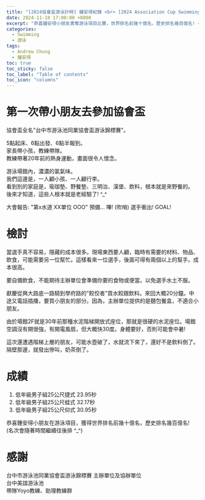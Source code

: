 ```yaml
---
title: "[2024協會盃游泳計時] 鍾安得紀錄 <br> [2024 Association Cup Swimming Timing] Andrew Chung's Records"
date: 2024-11-10 17:00:00 +0800
excerpt: "恭喜鍾安得小朋友勇奪游泳項目比賽，世界排名前幾十億名，歷史排名幾百億名! <br> Congratulations to the child Andrew Chung for winning the swimming competition, ranking among the top billions in the world, and ranking among the tens of billions in history!"
categories:
  - Swimming
  - 游泳
tags:
  - Andrew Chung
  - 鍾安得
toc: true
toc_sticky: false
toc_label: "Table of contents"
toc_icon: "columns"
---
```


# 第一次帶小朋友去參加協會盃

協會盃全名"台中市游泳池同業協會盃游泳錦標賽"。

5點起床、6點出發、6點半報到。  
家長帶小孩，教練帶隊。  
教練帶著20年前的熱身運動，畫面很令人懷念。  

游泳場館內，濃濃的氯氣味。  
我們這邊是，一人顧小孩、一人顧行李。  
看到別的家庭是，瑜珈墊、野餐墊、三明治、漢堡、飲料，根本就是來野餐的。
後來才知道，這些人根本就是老經驗了! ^_^

大會報告: "第x水道 XX單位 OOO"
預備...
嗶! (吹哨)
選手衝出!
GOAL!

# 檢討

當選手真不容易，隱藏的成本很多。現場東西要人顧，臨時有需要的材料、物品、飲食，可能需要另一位幫忙。這樣看來一位選手，後面可得有兩個以上的幫手。成本很高。

要自備飲食，不能期待主辦單位會準備你要的食物或便當。以免選手水土不服。

獻慶從興大路底一路騎到學府路的"餃佼者"買水餃跟飲料。來回大概20分鐘。中途又電話插播，要買小朋友的部分。因為，主辦單位提供的是麵包餐盒，不適合小朋友。

由於場館2F就是30年前那種水泥階梯開放式座位，那就是很硬的水泥座位。場館空調沒有開很強，有開電風扇，但大概快30度。身體要好，否則可能會中暑!

這次還遭遇階梯上層的朋友，可能水壺破了，水就流下來了，還好不是飲料倒了。隔壁那邊，就發出慘叫，奶茶倒了。

# 成績
1. 低年級男子組25公尺捷式 23.95秒
2. 低年級男子組25公尺蛙式 32.17秒
3. 低年級男子組25公尺仰式 30.95秒

恭喜鍾安得小朋友在游泳項目，獲得世界排名前幾十億名，歷史排名幾百億名!  
(名次會隨著時間繼續往後排 ^_^)

# 感謝
台中市游泳池同業協會盃游泳錦標賽 主辦單位及協辦單位  
台中美誼游泳池  
帶隊Yoyo教練、助理教練群

<!--
FB: 


Twitter: 

-->
